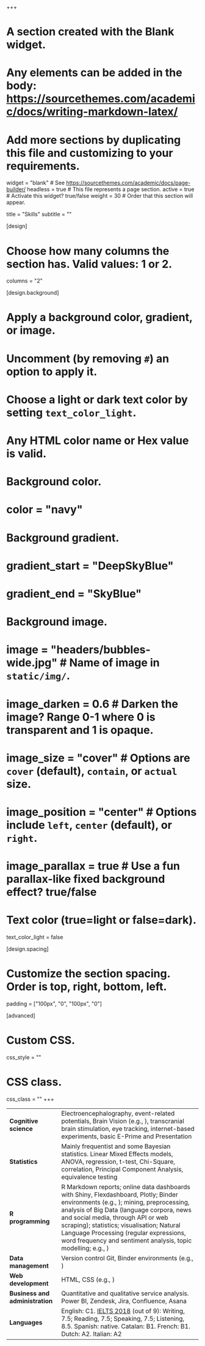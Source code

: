 +++
# A section created with the Blank widget.
# Any elements can be added in the body: https://sourcethemes.com/academic/docs/writing-markdown-latex/
# Add more sections by duplicating this file and customizing to your requirements.

widget = "blank"  # See https://sourcethemes.com/academic/docs/page-builder/
headless = true  # This file represents a page section.
active = true  # Activate this widget? true/false
weight = 30  # Order that this section will appear.

title = "Skills"
subtitle = ""

[design]
  # Choose how many columns the section has. Valid values: 1 or 2.
  columns = "2"

[design.background]
  # Apply a background color, gradient, or image.
  #   Uncomment (by removing `#`) an option to apply it.
  #   Choose a light or dark text color by setting `text_color_light`.
  #   Any HTML color name or Hex value is valid.

  # Background color.
  # color = "navy"
  
  # Background gradient.
  # gradient_start = "DeepSkyBlue"
  # gradient_end = "SkyBlue"
  
  # Background image.
  # image = "headers/bubbles-wide.jpg"  # Name of image in `static/img/`.
  # image_darken = 0.6  # Darken the image? Range 0-1 where 0 is transparent and 1 is opaque.
  # image_size = "cover"  #  Options are `cover` (default), `contain`, or `actual` size.
  # image_position = "center"  # Options include `left`, `center` (default), or `right`.
  # image_parallax = true  # Use a fun parallax-like fixed background effect? true/false

  # Text color (true=light or false=dark).
  text_color_light = false

[design.spacing]
  # Customize the section spacing. Order is top, right, bottom, left.
  padding = ["100px", "0", "100px", "0"]

[advanced]
 # Custom CSS. 
 css_style = ""
 
 # CSS class.
 css_class = ""
+++

|     |     |
| --- | --- |
| **Cognitive science** | Electroencephalography, event-related potentials, Brain Vision (e.g., [<i class="fas fa-link"></i>](https://osf.io/97unm/)), transcranial brain stimulation, eye tracking, internet-based experiments, basic E-Prime and Presentation |
| **Statistics** | Mainly frequentist and some Bayesian statistics. Linear Mixed Effects models, ANOVA, regression, t-test, Chi-Square, correlation, Principal Component Analysis, equivalence testing |
| **R programming** | R Markdown reports; online data dashboards with Shiny, Flexdashboard, Plotly; Binder environments (e.g., [<i class="fas fa-link"></i>](https://osf.io/brkjw/)); mining, preprocessing, analysis of Big Data (language corpora, news and social media, through API or web scraping); statistics; visualisation; Natural Language Processing (regular expressions, word frequency and sentiment analysis, topic modelling; e.g., [<i class="fas fa-link"></i>](https://osf.io/k4ycz/)) |
| **Data management** | Version control Git, Binder environments (e.g., [<i class="fas fa-link"></i>](https://github.com/pablobernabeu)) |
| **Web development** | HTML, CSS (e.g., [<i class="fas fa-link"></i>](https://github.com/pablobernabeu)) |
| **Business and administration** | Quantitative and qualitative service analysis. Power BI, Zendesk, Jira, Confluence, Asana |
| **Languages**  | English: C1. [IELTS 2018](https://www.dropbox.com/s/c33q0w4qv8z1mp6/IELTS%202018%20official%20report.pdf?dl=0) (out of 9): Writing, 7.5; Reading, 7.5; Speaking, 7.5; Listening, 8.5. Spanish: native. Catalan: B1. French: B1. Dutch: A2. Italian: A2 |
